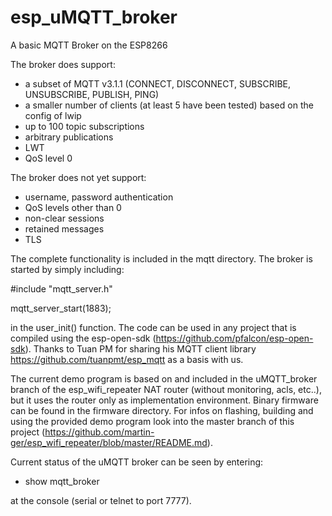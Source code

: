 # esp_uMQTT_broker
A basic MQTT Broker on the ESP8266

The broker does support:
- a subset of MQTT v3.1.1 (CONNECT, DISCONNECT, SUBSCRIBE, UNSUBSCRIBE, PUBLISH, PING)
- a smaller number of clients (at least 5 have been tested) based on the config of lwip
- up to 100 topic subscriptions
- arbitrary publications
- LWT
- QoS level 0

The broker does not yet support:
- username, password authentication
- QoS levels other than 0
- non-clear sessions
- retained messages
- TLS

The complete functionality is included in the mqtt directory. The broker is started by simply including:

#include "mqtt_server.h"

mqtt_server_start(1883);

in the user_init() function. The code can be used in any project that is compiled using the esp-open-sdk (https://github.com/pfalcon/esp-open-sdk). Thanks to Tuan PM for sharing his MQTT client library https://github.com/tuanpmt/esp_mqtt as a basis with us.

The current demo program is based on and included in the uMQTT_broker branch of the esp_wifi_repeater NAT router (without monitoring, acls, etc..), but it uses the router only as implementation environment. Binary firmware can be found in the firmware directory. For infos on flashing, building and using the provided demo program look into the master branch of this project (https://github.com/martin-ger/esp_wifi_repeater/blob/master/README.md).

Current status of the uMQTT broker can be seen by entering:

- show mqtt_broker

at the console (serial or telnet to port 7777).


